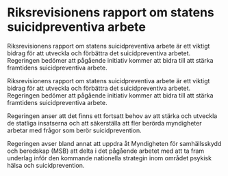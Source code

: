 # Riksrevisionens rapport om statens suicidpreventiva arbete

Riksrevisionens rapport om statens suicidpreventiva arbete är ett viktigt bidrag för att utveckla och förbättra det suicidpreventiva arbetet. Regeringen bedömer att pågående initiativ kommer att bidra till att stärka framtidens suicidpreventiva arbete.

Riksrevisionens rapport om statens suicidpreventiva arbete är ett viktigt bidrag för att utveckla och förbättra det suicidpreventiva arbetet. Regeringen bedömer att pågående initiativ kommer att bidra till att stärka framtidens suicidpreventiva arbete.

Regeringen anser att det finns ett fortsatt behov av att stärka och utveckla de statliga insatserna och att säkerställa att fler berörda myndigheter arbetar med frågor som berör suicidprevention.

Regeringen avser bland annat att uppdra åt Myndigheten för samhällsskydd och beredskap (MSB) att delta i det pågående arbetet med att ta fram underlag inför den kommande nationella strategin inom området psykisk hälsa och suicidprevention.
